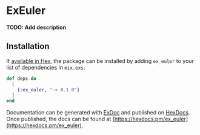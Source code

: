 # ExEuler

**TODO: Add description**

## Installation

If [available in Hex](https://hex.pm/docs/publish), the package can be installed
by adding `ex_euler` to your list of dependencies in `mix.exs`:

```elixir
def deps do
  [
    {:ex_euler, "~> 0.1.0"}
  ]
end
```

Documentation can be generated with [ExDoc](https://github.com/elixir-lang/ex_doc)
and published on [HexDocs](https://hexdocs.pm). Once published, the docs can
be found at [https://hexdocs.pm/ex_euler](https://hexdocs.pm/ex_euler).

